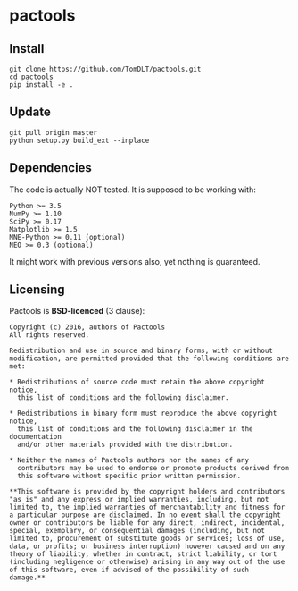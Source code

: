 # pactools


## Install

    git clone https://github.com/TomDLT/pactools.git
    cd pactools
    pip install -e .

## Update

    git pull origin master
    python setup.py build_ext --inplace

## Dependencies

The code is actually NOT tested. It is supposed to be working with:

    Python >= 3.5
    NumPy >= 1.10
    SciPy >= 0.17
    Matplotlib >= 1.5
    MNE-Python >= 0.11 (optional)
    NEO >= 0.3 (optional)

It might work with previous versions also, yet nothing is guaranteed.


## Licensing

Pactools is **BSD-licenced** (3 clause):

    Copyright (c) 2016, authors of Pactools
    All rights reserved.

    Redistribution and use in source and binary forms, with or without
    modification, are permitted provided that the following conditions are met:

    * Redistributions of source code must retain the above copyright notice,
      this list of conditions and the following disclaimer.

    * Redistributions in binary form must reproduce the above copyright notice,
      this list of conditions and the following disclaimer in the documentation
      and/or other materials provided with the distribution.

    * Neither the names of Pactools authors nor the names of any
      contributors may be used to endorse or promote products derived from
      this software without specific prior written permission.

    **This software is provided by the copyright holders and contributors
    "as is" and any express or implied warranties, including, but not
    limited to, the implied warranties of merchantability and fitness for
    a particular purpose are disclaimed. In no event shall the copyright
    owner or contributors be liable for any direct, indirect, incidental,
    special, exemplary, or consequential damages (including, but not
    limited to, procurement of substitute goods or services; loss of use,
    data, or profits; or business interruption) however caused and on any
    theory of liability, whether in contract, strict liability, or tort
    (including negligence or otherwise) arising in any way out of the use
    of this software, even if advised of the possibility of such
    damage.**
